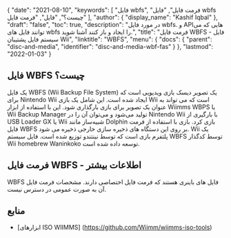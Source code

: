{
  "date": "2021-08-10",
  "keywords": [
"فایل wbfs",
"فرمت فایل",
"فایل wbfs چیست؟",
"فایل",
"فرمت فایل"
],
  "author": {
    "display_name": "Kashif Iqbal"
},
  "draft": "false",
  "toc": true,
  "description": "در مورد فایل wbfs. و APIهایی که می توانند فایل های wbfs را ایجاد و باز کنند آشنا شوید.",
  "title": "فرمت فایل WBFS - فایل سیستم فایل پشتیبان Wii",
  "linktitle": "WBFS",
  "menu": {
    "docs": {
      "parent": "disc-and-media",
      "identifier": "disc-and-media-wbf-fas"
}
},
  "lastmod": "2022-01-03"
}

## فایل WBFS چیست؟

یک فایل WBFS (Wii Backup File System) یک تصویر دیسک بازی ویدیویی است که برای Nintendo Wii ایجاد شده است. این شامل یک بازی Wii است که می تواند به عنوان یک تصویر برای بازی بارگذاری شود. این با استفاده از ابزار Wiimms WBPS یا Wii Backup Manager تولید می‌شود و می‌توان آن را در Nintendo Wii با بارگیری از USB Loader GX یا Wii شبیه‌ساز مانند Dolphin بازی کرد. بازی با استفاده از فرمت فایل WBFS بر روی این دستگاه های ذخیره سازی خارجی ذخیره می شود. Wii یک پلتفرم بازی است که توسط نینتندو توزیع شده است. فایل سیستم WBFS توسط کدگذار Wii homebrew Waninkoko توسعه داده شده است.

## فرمت فایل WBFS - اطلاعات بیشتر

WBFS فایل های باینری هستند که فرمت فایل اختصاصی دارند. مشخصات فرمت فایل آن به صورت عمومی در دسترس نیست.

## منابع

* [ابزارهای ISO WIIMMS] (https://github.com/Wiimm/wiimms-iso-tools)


